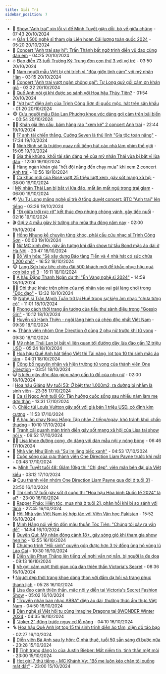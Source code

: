 ```yaml
---
title: Giải Trí
sidebar_position: 7
---
```


<!-- dantri-giai-tri:START -->
- 🤩 [Show &quot;Anh trai&quot; xin lỗi vì để Minh Tuyết giận dỗi, bỏ về giữa chừng](https://dantri.com.vn/giai-tri/show-anh-trai-xin-loi-vi-de-minh-tuyet-gian-doi-bo-ve-giua-chung-20241020140526067.htm) - 07:43 20/10/2024
- 🔥 [Gần 1.500 nghệ sĩ  tham gia Liên hoan Cải lương toàn quốc 2024](https://dantri.com.vn/giai-tri/gan-1500-nghe-si-tham-gia-lien-hoan-cai-luong-toan-quoc-2024-20241020003825956.htm) - 05:20 20/10/2024
- 🚀 [Concert &quot;Anh trai say hi&quot;: Trấn Thành bất ngờ trình diễn vũ đạo cùng đàn em](https://dantri.com.vn/giai-tri/concert-anh-trai-say-hi-tran-thanh-bat-ngo-trinh-dien-vu-dao-cung-dan-em-20241020075803578.htm) - 04:25 20/10/2024
- 🔥 [Đạo diễn 73 tuổi Trương Kỷ Trung đón con thứ 3 với vợ trẻ](https://dantri.com.vn/giai-tri/dao-dien-73-tuoi-truong-ky-trung-don-con-thu-3-voi-vo-tre-20241020084452395.htm) - 03:50 20/10/2024
- 🌈 [Nam người mẫu Việt bị chỉ trích vì &quot;đùa giỡn tình cảm&quot; với mỹ nhân Hàn](https://dantri.com.vn/giai-tri/nam-nguoi-mau-viet-bi-chi-trich-vi-dua-gion-tinh-cam-voi-my-nhan-han-20241020094630520.htm) - 03:15 20/10/2024
- 📝 [Concert &quot;Anh trai vượt ngàn chông gai&quot;: Tự Long quỳ gối cảm ơn khán giả](https://dantri.com.vn/giai-tri/concert-anh-trai-vuot-ngan-chong-gai-tu-long-quy-goi-cam-on-khan-gia-20241020085641255.htm) - 02:22 20/10/2024
- 💪 [Quế Anh nói gì khi được so sánh với Hoa hậu Thùy Tiên?](https://dantri.com.vn/giai-tri/que-anh-noi-gi-khi-duoc-so-sanh-voi-hoa-hau-thuy-tien-20241020080751575.htm) - 01:54 20/10/2024
- 🤡 [&quot;Vợ hụt&quot; điện ảnh của Trịnh Công Sơn đi guốc mộc, hát trên sân khấu](https://dantri.com.vn/giai-tri/vo-hut-dien-anh-cua-trinh-cong-son-di-guoc-moc-hat-tren-san-khau-20241020064936018.htm) - 01:20 20/10/2024
- 🐵 [Cựu người mẫu Đào Lan Phương khoe vóc dáng gợi cảm trên bãi biển](https://dantri.com.vn/giai-tri/cuu-nguoi-mau-dao-lan-phuong-khoe-voc-dang-goi-cam-tren-bai-bien-20241019225346789.htm) - 00:54 20/10/2024
- 🧑‍🏫 [Khán giả lên cầu, bám hàng rào &quot;xem ké&quot; 2 concert Anh trai](https://dantri.com.vn/giai-tri/khan-gia-len-cau-bam-hang-rao-xem-ke-2-concert-anh-trai-20241020014123162.htm) - 22:44 19/10/2024
- 💂 [17 anh tài chiến thắng, Cường Seven là thủ lĩnh &quot;Gia tộc toàn năng&quot;](https://dantri.com.vn/giai-tri/17-anh-tai-chien-thang-cuong-seven-la-thu-linh-gia-toc-toan-nang-20241019222552879.htm) - 17:34 19/10/2024
- 🤠 [Ninh Bình sẽ là trường quay nổi tiếng hút các nhà làm phim thế giới](https://dantri.com.vn/giai-tri/ninh-binh-se-la-truong-quay-noi-tieng-hut-cac-nha-lam-phim-the-gioi-20241019201756619.htm) - 15:05 19/10/2024
- 🫶 [Gia thế khủng, khối tài sản đáng nể của mỹ nhân Thái vừa bị bắt vì lừa đảo](https://dantri.com.vn/giai-tri/gia-the-khung-khoi-tai-san-dang-ne-cua-my-nhan-thai-vua-bi-bat-vi-lua-dao-20241019140853851.htm) - 12:00 19/10/2024
- 🦏 [Hàng ngàn khán giả &quot;hết đội nắng đến chạy mưa&quot; khi xem 2 concert Anh trai](https://dantri.com.vn/giai-tri/hang-ngan-khan-gia-het-doi-nang-den-chay-mua-khi-xem-2-concert-anh-trai-20241019164948637.htm) - 10:56 19/10/2024
- 🧰 [Ca khúc mới của Rosé vượt 25 triệu lượt xem, gây sốt mạng xã hội](https://dantri.com.vn/giai-tri/ca-khuc-moi-cua-rose-vuot-25-trieu-luot-xem-gay-sot-mang-xa-hoi-20241019112326405.htm) - 08:00 19/10/2024
- 🕯 [Mỹ nhân Thái Lan bị bắt vì lừa đảo, mất ăn mất ngủ trong trại giam](https://dantri.com.vn/giai-tri/my-nhan-thai-lan-bi-bat-vi-lua-dao-mat-an-mat-ngu-trong-trai-giam-20241019095522762.htm) - 06:00 19/10/2024
- 🌏 [Vụ Tự Long mắng nghệ sĩ trẻ ở tổng duyệt concert: BTC &quot;Anh trai&quot; lên tiếng](https://dantri.com.vn/giai-tri/vu-tu-long-mang-nghe-si-tre-o-tong-duyet-concert-btc-anh-trai-len-tieng-20241019084702587.htm) - 03:26 19/10/2024
- 🌈 [&quot;Đi giữa trời rực rỡ&quot; kết thúc đẹp nhưng chóng vánh, gây tiếc nuối](https://dantri.com.vn/giai-tri/di-giua-troi-ruc-ro-ket-thuc-dep-nhung-chong-vanh-gay-tiec-nuoi-20241019082913143.htm) - 02:16 19/10/2024
- 🎬 [Gợi ý 4 mẫu giày lý tưởng cho mùa thu đông năm nay](https://dantri.com.vn/giai-tri/goi-y-4-mau-giay-ly-tuong-cho-mua-thu-dong-nam-nay-20241018101846545.htm) - 02:00 19/10/2024
- 👀 [Hồng Nhung kể chuyện từng khóc, phải cầu cứu nhạc sĩ Trịnh Công Sơn](https://dantri.com.vn/giai-tri/hong-nhung-ke-chuyen-tung-khoc-phai-cau-cuu-nhac-si-trinh-cong-son-20241019021637162.htm) - 00:03 19/10/2024
- 🧰 [Nữ MC xinh đẹp, gây ấn tượng khi dẫn show tứ tấu Bond mặc áo dài ở Hà Nội](https://dantri.com.vn/giai-tri/nu-mc-xinh-dep-gay-an-tuong-khi-dan-show-tu-tau-bond-mac-ao-dai-o-ha-noi-20241016133027981.htm) - 23:47 18/10/2024
- 🧰 [Bộ Văn hóa: &quot;Sẽ xây dựng Bảo tàng Tiền và 4 nhà hát có sức chứa 1.200 chỗ&quot;](https://dantri.com.vn/giai-tri/bo-van-hoa-se-xay-dung-bao-tang-tien-va-4-nha-hat-co-suc-chua-1200-cho-20241018181622864.htm) - 16:52 18/10/2024
- 🐵 [Lạng Sơn hủy tiệc chiêu đãi 500 khách mời để khắc phục hậu quả cơn bão số 3](https://dantri.com.vn/giai-tri/lang-son-huy-tiec-chieu-dai-500-khach-moi-de-khac-phuc-hau-qua-con-bao-so-3-20241018185309053.htm) - 16:11 18/10/2024
- 🐘 [Á hậu Đặng Thanh Ngân dự thi &quot;Én Vàng nghệ sĩ 2024&quot;](https://dantri.com.vn/giai-tri/a-hau-dang-thanh-ngan-du-thi-en-vang-nghe-si-2024-20241018221707169.htm) - 14:59 18/10/2024
- 🧑‍💻 [Đời thực khác trên phim của mỹ nhân vào vai gái làng chơi trong &quot;Độc đạo&quot;](https://dantri.com.vn/giai-tri/doi-thuc-khac-tren-phim-cua-my-nhan-vao-vai-gai-lang-choi-trong-doc-dao-20241018093146237.htm) - 13:32 18/10/2024
- 😎 [Nghệ sĩ Trần Mạnh Tuấn trở lại Huế trong sự kiện âm nhạc &quot;chưa từng có&quot;](https://dantri.com.vn/giai-tri/nghe-si-tran-manh-tuan-tro-lai-hue-trong-su-kien-am-nhac-chua-tung-co-20241018150704118.htm) - 11:01 18/10/2024
- 🧰 [Phong cách thời trang ấn tượng của tiểu thư sành điệu trong &quot;Gossip Girl&quot;](https://dantri.com.vn/giai-tri/phong-cach-thoi-trang-an-tuong-cua-tieu-thu-sanh-dieu-trong-gossip-girl-20241018121050328.htm) - 10:12 18/10/2024
- 🧰 [Huyền sử Hành Thiện - ngôi làng hình cá chép độc nhất Việt Nam](https://dantri.com.vn/giai-tri/huyen-su-hanh-thien-ngoi-lang-hinh-ca-chep-doc-nhat-viet-nam-20241017192423983.htm) - 09:39 18/10/2024
- 🏊 [Thành viên nhóm One Direction ở cùng 2 phụ nữ trước khi tử vong](https://dantri.com.vn/giai-tri/thanh-vien-nhom-one-direction-o-cung-2-phu-nu-truoc-khi-tu-vong-20241018120318262.htm) - 09:30 18/10/2024
- 🌋 [Mỹ nhân Thái Lan bị bắt vì liên quan tới đường dây lừa đảo gần 12 triệu USD](https://dantri.com.vn/giai-tri/my-nhan-thai-lan-bi-bat-vi-lien-quan-toi-duong-day-lua-dao-gan-12-trieu-usd-20241018113022711.htm) - 05:24 18/10/2024
- 🔭 [Hoa hậu Quế Anh hát tiếng Việt thi Tài năng, lọt top 10 thí sinh mặc áo tắm](https://dantri.com.vn/giai-tri/hoa-hau-que-anh-hat-tieng-viet-thi-tai-nang-lot-top-10-thi-sinh-mac-ao-tam-20241018094342633.htm) - 04:01 18/10/2024
- 📝 [Công bố nguyên nhân và hiện trường tử vong của thành viên One Direction](https://dantri.com.vn/giai-tri/cong-bo-nguyen-nhan-va-hien-truong-tu-vong-cua-thanh-vien-one-direction-20241018083713453.htm) - 03:51 18/10/2024
- 😺 [5 kiểu giày độc đáo giúp nâng cấp tủ đồ của phụ nữ](https://dantri.com.vn/giai-tri/5-kieu-giay-doc-dao-giup-nang-cap-tu-do-cua-phu-nu-20240920140448785.htm) - 02:00 18/10/2024
- 🕯 [Hoa hậu Giáng My tuổi 53: Ở biệt thự 1.000m2, ra đường bị nhầm là sinh viên](https://dantri.com.vn/giai-tri/hoa-hau-giang-my-tuoi-53-o-biet-thu-1000m2-ra-duong-bi-nham-la-sinh-vien-20241011121655539.htm) - 23:35 17/10/2024
- 🦄 [Ca sĩ Ngọc Ánh tuổi 60: Tận hưởng cuộc sống sau nhiều năm làm mẹ đơn thân](https://dantri.com.vn/giai-tri/ca-si-ngoc-anh-tuoi-60-tan-huong-cuoc-song-sau-nhieu-nam-lam-me-don-than-20241017202919760.htm) - 13:31 17/10/2024
- 🌜 [Chiếc túi Louis Vuitton gây sốt với giá bán 1 triệu USD, có đính kim cương](https://dantri.com.vn/giai-tri/chiec-tui-louis-vuitton-gay-sot-voi-gia-ban-1-trieu-usd-co-dinh-kim-cuong-20241009083335850.htm) - 11:53 17/10/2024
- 👹 [Á hậu ăn chay Ngọc Hằng: Tập nhảy 7 tiếng/ngày, khó tránh khỏi chấn thương](https://dantri.com.vn/giai-tri/a-hau-an-chay-ngoc-hang-tap-nhay-7-tiengngay-kho-tranh-khoi-chan-thuong-20241017102030972.htm) - 10:10 17/10/2024
- 🚀 [Tranh cãi quanh màn trình diễn gây sốt mạng xã hội của Lisa tại show nội y](https://dantri.com.vn/giai-tri/tranh-cai-quanh-man-trinh-dien-gay-sot-mang-xa-hoi-cua-lisa-tai-show-noi-y-20241017100723932.htm) - 06:52 17/10/2024
- 🧑‍💻 [Lisa khoe đường cong, đọ dáng với dàn mẫu nội y nóng bỏng](https://dantri.com.vn/giai-tri/lisa-khoe-duong-cong-do-dang-voi-dan-mau-noi-y-nong-bong-20241017104913060.htm) - 06:46 17/10/2024
- 🦩 [Nhà văn Như Bình và &quot;Sự im lặng biếc xanh&quot;](https://dantri.com.vn/giai-tri/nha-van-nhu-binh-va-su-im-lang-biec-xanh-20241017104125178.htm) - 04:53 17/10/2024
- 💫 [Cuộc sống của cựu thành viên One Direction Liam Payne trước khi mất](https://dantri.com.vn/giai-tri/cuoc-song-cua-cuu-thanh-vien-one-direction-liam-payne-truoc-khi-mat-20241017100403003.htm) - 03:48 17/10/2024
- 🏊 [Minh Tuyết tuổi 48: Giảm 10kg thi &quot;Chị đẹp&quot;, viên mãn bên đại gia Việt kiều](https://dantri.com.vn/giai-tri/minh-tuyet-tuoi-48-giam-10kg-thi-chi-dep-vien-man-ben-dai-gia-viet-kieu-20241017083649056.htm) - 03:12 17/10/2024
- 🎬 [Cựu thành viên nhóm One Direction Liam Payne qua đời ở tuổi 31](https://dantri.com.vn/giai-tri/cuu-thanh-vien-nhom-one-direction-liam-payne-qua-doi-o-tuoi-31-20241017064401958.htm) - 23:50 16/10/2024
- 💃 [Thí sinh 17 tuổi gây sốt ở cuộc thi &quot;Hoa hậu Hòa bình Quốc tế 2024&quot; là ai?](https://dantri.com.vn/giai-tri/thi-sinh-17-tuoi-gay-sot-o-cuoc-thi-hoa-hau-hoa-binh-quoc-te-2024-la-ai-20241010133835355.htm) - 23:00 16/10/2024
- 🌊 [Rapper Pháo: Hiến tóc, mua nhà ở tuổi 21, phản hồi khi bị so sánh với tlinh](https://dantri.com.vn/giai-tri/rapper-phao-hien-toc-mua-nha-o-tuoi-21-phan-hoi-khi-bi-so-sanh-voi-tlinh-20241016092515150.htm) - 22:45 16/10/2024
- 🧰 [Hội Nhà văn Việt Nam ký hợp tác với Viện Văn học Pakistan](https://dantri.com.vn/giai-tri/hoi-nha-van-viet-nam-ky-hop-tac-voi-vien-van-hoc-pakistan-20241016212332038.htm) - 15:52 16/10/2024
- 🦣 [Minh Hằng nói về tin đồn mâu thuẫn Tóc Tiên: &quot;Chúng tôi xảy ra vấn đề&quot;](https://dantri.com.vn/giai-tri/minh-hang-noi-ve-tin-don-mau-thuan-toc-tien-chung-toi-xay-ra-van-de-20241016204352759.htm) - 14:54 16/10/2024
- 🥷 [Quyên Qui: Mỹ nhân đóng cảnh 18+, gây sóng gió khi tham gia show hẹn hò](https://dantri.com.vn/giai-tri/quyen-qui-my-nhan-dong-canh-18-gay-song-gio-khi-tham-gia-show-hen-ho-20241014083244260.htm) - 12:55 16/10/2024
- 🦏 [Chương trình &quot;Hồi sinh&quot; quyên góp được hơn 3 tỷ đồng ủng hộ vùng lũ Lào Cai](https://dantri.com.vn/giai-tri/chuong-trinh-hoi-sinh-quyen-gop-duoc-hon-3-ty-dong-ung-ho-vung-lu-lao-cai-20241016131206803.htm) - 10:30 16/10/2024
- 🫶 [Diễn viên Phan Thắng lên tiếng về nghi vấn nợ nần, bị người lạ đe dọa](https://dantri.com.vn/giai-tri/dien-vien-phan-thang-len-tieng-ve-nghi-van-no-nan-bi-nguoi-la-de-doa-20241016131601891.htm) - 09:13 16/10/2024
- 💼 [Vẻ gợi cảm vượt thời gian của dàn thiên thần Victoria&#39;s Secret](https://dantri.com.vn/giai-tri/ve-goi-cam-vuot-thoi-gian-cua-dan-thien-than-victorias-secret-20241016135318694.htm) - 08:36 16/10/2024
- 🕴 [Người đẹp thời trang khoe dáng thon với đầm dạ hội và trang phục thanh lịch](https://dantri.com.vn/giai-tri/nguoi-dep-thoi-trang-khoe-dang-thon-voi-dam-da-hoi-va-trang-phuc-thanh-lich-20241016103410923.htm) - 05:28 16/10/2024
- 🐲 [Lisa đeo cánh thiên thần, mặc nội y diễn tại Victoria&#39;s Secret Fashion Show](https://dantri.com.vn/giai-tri/lisa-deo-canh-thien-than-mac-noi-y-dien-tai-victorias-secret-fashion-show-20241016111706980.htm) - 05:02 16/10/2024
- 🐘 [&quot;Truyền nhân ban nhạc ABBA&quot; diện áo dài, thưởng thức ẩm thực Việt Nam](https://dantri.com.vn/giai-tri/truyen-nhan-ban-nhac-abba-dien-ao-dai-thuong-thuc-am-thuc-viet-nam-20241016104344060.htm) - 04:50 16/10/2024
- 🤭 [Dàn nghệ sĩ Việt hội tụ cùng Imagine Dragons tại 8WONDER Winter 2024](https://dantri.com.vn/giai-tri/dan-nghe-si-viet-hoi-tu-cung-imagine-dragons-tai-8wonder-winter-2024-20241016112312387.htm) - 04:35 16/10/2024
- 💯 [&quot;Joker 2&quot; đứng trước nguy cơ lỗ nặng](https://dantri.com.vn/giai-tri/joker-2-dung-truoc-nguy-co-lo-nang-20241016100332526.htm) - 04:10 16/10/2024
- 🪜 [Hoa hậu Quế Anh lọt top 15 thí sinh trình diễn áo tắm, diện đồ táo bạo](https://dantri.com.vn/giai-tri/hoa-hau-que-anh-lot-top-15-thi-sinh-trinh-dien-ao-tam-dien-do-tao-bao-20241016085210263.htm) - 02:27 16/10/2024
- 👹 [Diễn viên Bá Anh sau ly hôn: Ở nhà thuê, tuổi 50 sẵn sàng đi bước nữa](https://dantri.com.vn/giai-tri/dien-vien-ba-anh-sau-ly-hon-o-nha-thue-tuoi-50-san-sang-di-buoc-nua-20241016024327216.htm) - 23:28 15/10/2024
- 🧑‍🏫 [Tình trạng đáng lo của Justin Bieber: Mất niềm tin, tinh thần mệt mỏi](https://dantri.com.vn/giai-tri/tinh-trang-dang-lo-cua-justin-bieber-mat-niem-tin-tinh-than-met-moi-20241015091550590.htm) - 23:00 15/10/2024
- 🐘 [Hot girl 7 thứ tiếng - MC Khánh Vy: &quot;Bố mẹ luôn kéo chân tôi xuống mặt đất&quot;](https://dantri.com.vn/giai-tri/hot-girl-7-thu-tieng-mc-khanh-vy-bo-me-luon-keo-chan-toi-xuong-mat-dat-20241014142007064.htm) - 23:00 15/10/2024<!-- dantri-giai-tri:END -->
